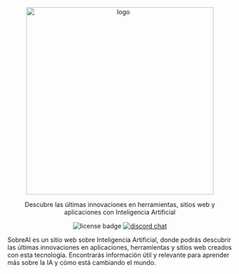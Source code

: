<p align="center">
  <img alt="logo" src="https://www.sobreia.com/md-logo.png" width="420">
</p>

<p align="center">
  Descubre las últimas innovaciones en herramientas, sitios web y aplicaciones con Inteligencia Artificial
</p>

<p align="center">
  <img alt="license badge" src="https://img.shields.io/badge/license-MIT-blue.svg">
  <a href="https://discord.gg/QxEcWYc">	
    <image alt="discord chat" src="https://img.shields.io/discord/704771560782692474?label=&logo=discord&logoColor=ffffff&color=7389D8&labelColor=6A7EC2">
  </a>
</p>

SobreAI es un sitio web sobre Inteligencia Artificial, donde podrás descubrir las últimas innovaciones en aplicaciones, herramientas y sitios web creados con esta tecnología. Encontrarás información útil y relevante para aprender más sobre la IA y cómo está cambiando el mundo.
